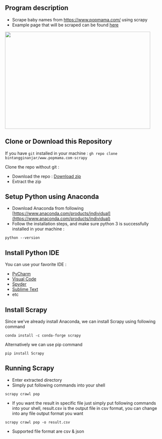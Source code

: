 ## **Program description**
- Scrape baby names from https://www.popmama.com/ using scrapy
- Example page that will be scraped can be found [here](https://www.popmama.com/baby-name/abraham)

<img src="https://i.postimg.cc/5yyGxJdj/2021-07-23-09-35.png" width="480" height="320">

## **Clone or Download this Repository**
If you have `git` installed in your machine :
`gh repo clone bintangginanjar/www.popmama.com-scrapy`

Clone the repo without git :
- Download the repo : [Download zip](https://github.com/bintangginanjar/www.popmama.com-scrapy/archive/refs/heads/master.zip)
- Extract the zip

## **Setup Python using Anaconda**
- Download Anaconda from following [https://www.anaconda.com/products/individual](https://www.anaconda.com/products/individual)
- Follow the installation steps, and make sure python 3 is successfully installed in your machine : 

`python --version`

## **Install Python IDE**
You can use your favorite IDE :
- [PyCharm](https://www.jetbrains.com/edu-products/download/#section=pycharm-edu)
- [Visual Code](https://code.visualstudio.com/Download)
- [Spyder](https://docs.spyder-ide.org/current/installation.html)
- [Sublime Text](https://www.sublimetext.com/3)
- etc

## **Install Scrapy**
Since we've already install Anaconda, we can install Scrapy using following command

`conda install -c conda-forge scrapy`

Alternatively we can use pip command

`pip install Scrapy`

## **Running Scrapy**
- Enter extracted directory
- Simply put following commands into your shell

`scrapy crawl pop`

- If you want the result in specific file just simply put following commands into your shell, result.csv is the output file in csv format, you can change into any file output format you want

`scrapy crawl pop -o result.csv`

- Supported file format are csv & json

